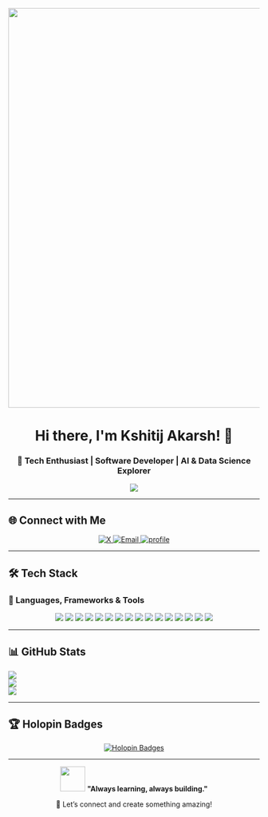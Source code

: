 <!-- Banner -->
<p align="center">
  <img src="https://user-images.githubusercontent.com/74038190/251003973-3a8f97f1-95b2-4e42-a9a6-3c3672d17b52.gif" width="800px">
</p>

<h1 align="center"> 
  Hi there, I'm Kshitij Akarsh! 👋  
</h1>
<h3 align="center">🚀 Tech Enthusiast | Software Developer | AI & Data Science Explorer</h3>

<p align="center">
  <img src="https://readme-typing-svg.herokuapp.com?color=%2300F700&size=22&center=true&vCenter=true&width=500&lines=Welcome+to+my+GitHub+profile!;Coding+is+an+art!;Always+learning+%26+building!" />
</p>

---

## 🌐 Connect with Me  
<p align="center">
  <a href="https://x.com/kshitijakarsh">
    <img src="https://img.shields.io/badge/X-%23000000.svg?style=for-the-badge&logo=X&logoColor=white" alt="X" />
  </a>
  <a href="mailto:kshitijakarsh@gmail.com">
    <img src="https://img.shields.io/badge/Email-D14836?style=for-the-badge&logo=gmail&logoColor=white" alt="Email" />
  </a>
  <a href="kshitijakarsh.me">
    <img src="https://img.icons8.com/?size=100&id=7820&format=png&color=000000" alt="profile" />
  </a>
</p>

---

## 🛠 Tech Stack  

### 🚀 Languages, Frameworks & Tools  
<p align="center">
  <img src="https://img.shields.io/badge/javascript-%23323330.svg?style=for-the-badge&logo=javascript&logoColor=%23F7DF1E">
  <img src="https://img.shields.io/badge/typescript-%23007ACC.svg?style=for-the-badge&logo=typescript&logoColor=white">
  <img src="https://img.shields.io/badge/python-3670A0?style=for-the-badge&logo=python&logoColor=ffdd54">
  <img src="https://img.shields.io/badge/c-%2300599C.svg?style=for-the-badge&logo=c&logoColor=white">
  <img src="https://img.shields.io/badge/java-%23ED8B00.svg?style=for-the-badge&logo=openjdk&logoColor=white">
  <img src="https://img.shields.io/badge/r-%23276DC3.svg?style=for-the-badge&logo=r&logoColor=white">
  <img src="https://img.shields.io/badge/react-%2320232a.svg?style=for-the-badge&logo=react&logoColor=%2361DAFB">
  <img src="https://img.shields.io/badge/node.js-6DA55F?style=for-the-badge&logo=node.js&logoColor=white">
  <img src="https://img.shields.io/badge/express.js-%23404d59.svg?style=for-the-badge&logo=express&logoColor=%2361DAFB">
  <img src="https://img.shields.io/badge/django-%23092E20.svg?style=for-the-badge&logo=django&logoColor=white">
  <img src="https://img.shields.io/badge/MongoDB-%234ea94b.svg?style=for-the-badge&logo=mongodb&logoColor=white">
  <img src="https://img.shields.io/badge/mysql-4479A1.svg?style=for-the-badge&logo=mysql&logoColor=white">
  <img src="https://img.shields.io/badge/vercel-%23000000.svg?style=for-the-badge&logo=vercel&logoColor=white">
  <img src="https://img.shields.io/badge/Render-%46E3B7.svg?style=for-the-badge&logo=render&logoColor=white">
  <img src="https://img.shields.io/badge/figma-%23F24E1E.svg?style=for-the-badge&logo=figma&logoColor=white">
  <img src="https://img.shields.io/badge/Canva-%2300C4CC.svg?style=for-the-badge&logo=Canva&logoColor=white">
</p>

---

## 📊 GitHub Stats  
![](https://github-readme-stats.vercel.app/api?username=kshitijakarsh&theme=gotham&hide_border=false&include_all_commits=true&count_private=true)<br/>
![](https://nirzak-streak-stats.vercel.app/?user=kshitijakarsh&theme=gotham&hide_border=false)<br/>
![](https://github-readme-stats.vercel.app/api/top-langs/?username=kshitijakarsh&theme=gotham&hide_border=false&include_all_commits=true&count_private=true&layout=compact)

---

## 🏆 Holopin Badges  
<p align="center">
  <a href="https://holopin.io/@kshitijakarsh">
    <img src="https://holopin.me/kshitijakarsh" alt="Holopin Badges" />
  </a>
</p>

---

<p align="center">
  <img src="https://media.giphy.com/media/l1J9u3TZfpmeDLkD6/giphy.gif" width="50px">
  <b>"Always learning, always building."</b>
</p>

<p align="center">
  🚀 Let’s connect and create something amazing!
</p>
